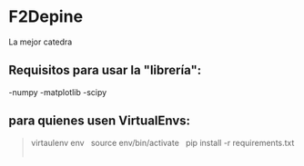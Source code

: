 # F2Depine
La mejor catedra

## Requisitos para usar la "librería":
-numpy
-matplotlib
-scipy

## para quienes usen VirtualEnvs:

> virtaulenv env  &nbsp;
>  source env/bin/activate &nbsp;
>  pip install -r requirements.txt &nbsp;
 

